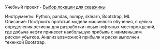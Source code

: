 Учебный проект - [Выбор локации для скважины](https://github.com/alexsurina/study-project-geo/blob/main/geo.ipynb)

Инструменты: Python, pandas, numpy, sklearn, Bootstrap, ML  
Описание: Построить прототип модели машинного обучения, с целью определения региона для разработки новых нефтяных месторождений, где добыча нефти принесет наибольшую прибыль с наименьшим риском убытков. Анализ возможной прибыли и риски выполнен техникой Bootstrap.
